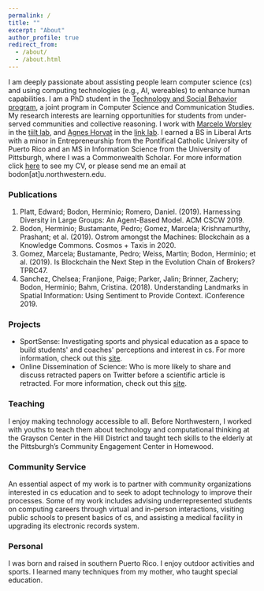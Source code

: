 ```yaml
---
permalink: /
title: ""
excerpt: "About"
author_profile: true
redirect_from: 
  - /about/
  - /about.html
---
```


I am deeply passionate about assisting people learn computer science (cs) and using computing technologies (e.g., AI, wereables) to enhance human capabilities. I am a PhD student in the [Technology and Social Behavior program](https://tsb.northwestern.edu/tsb-program/), a joint program in Computer Science and Communication Studies. My research interests are learning opportunities for students from under-served communities and collective reasoning. I work with [Marcelo Worsley](http://marceloworsley.com/) in the [tiilt lab](https://tiilt.northwestern.edu/), and [Agnes Horvat](http://www.agneshorvat.info/) in the [link lab](https://link.soc.northwestern.edu/). I earned a BS in Liberal Arts with a minor in Entrepreneurship from the Pontifical Catholic University of Puerto Rico and an MS in Information Science from the University of Pittsburgh, where I was a Commonwealth Scholar. For more information click [here](https://drive.google.com/drive/folders/1DgWIjp86ahIvt9AQFRCAs7vnoxrrJ_Pf?usp=sharing) to see my CV, or please send me an email at bodon[at]u.northwestern.edu.

### Publications

1. Platt, Edward; Bodon, Herminio; Romero, Daniel. (2019). Harnessing Diversity in Large Groups: An Agent-Based Model. ACM CSCW 2019.
2. Bodon, Herminio; Bustamante, Pedro; Gomez, Marcela; Krishnamurthy, Prashant; et al. (2019). Ostrom amongst the Machines: Blockchain as a Knowledge Commons. Cosmos + Taxis in 2020.
3. Gomez, Marcela; Bustamante, Pedro; Weiss, Martin; Bodon, Herminio; et al. (2019). Is Blockchain the Next Step in the Evolution Chain of Brokers? TPRC47.
4. Sanchez, Chelsea; Franjione, Paige; Parker, Jalin; Brinner, Zachery; Bodon, Herminio; Bahm, Cristina. (2018). Understanding Landmarks in Spatial Information: Using Sentiment to Provide Context. iConference 2019.


### Projects

* SportSense:
    Investigating sports and physical education as a space to build students' and coaches' perceptions and interest in
    cs. For more information, check out this [site](https://tiilt.northwestern.edu/projects/sportsanalytics/index.html).   
* Online Dissemination of Science:
    Who is more likely to share and discuss retracted papers on Twitter before a scientific article is retracted. For more information, check out this [site](https://link.soc.northwestern.edu/research/science-of-science-research/).

### Teaching

  I enjoy making technology accessible to all. Before Northwestern, I worked with youths to teach them about technology and computational thinking at the Grayson Center in the Hill District and taught tech skills to the elderly at the Pittsburgh’s Community Engagement Center in Homewood.
 
 
### Community Service

  An essential aspect of my work is to partner with community organizations interested in cs education and to seek to adopt technology to improve their processes. Some of my work includes advising underrepresented students on computing careers through virtual and in-person interactions, visiting public schools to present basics of cs, and assisting a medical facility in upgrading its electronic records system.

### Personal

  I was born and raised in southern Puerto Rico. I enjoy outdoor activities and sports. I learned many techniques from my mother, who taught special education. 


